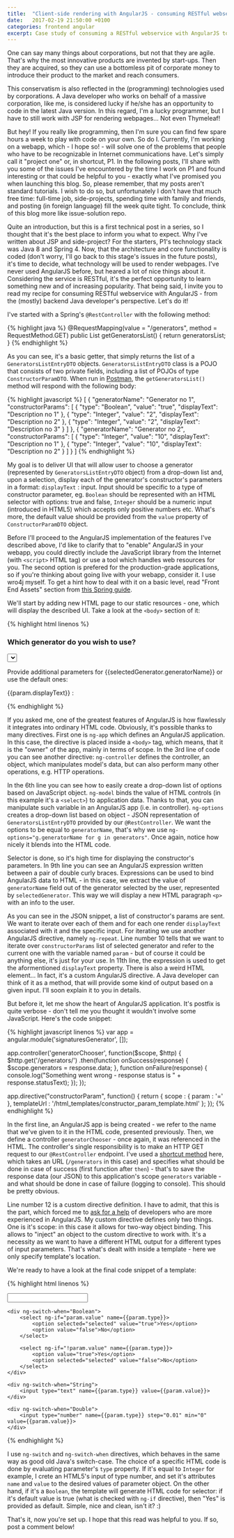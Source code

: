 ```yaml
---
title:  "Client-side rendering with AngularJS - consuming RESTful webservice"
date:   2017-02-19 21:50:00 +0100
categories: frontend angular
excerpt: Case study of consuming a RESTful webservice with AngularJS to render a complex, dynamic User Interface.
---
```


One can say many things about corporations, but not that they are agile. That's why the most innovative products are invented by start-ups. Then they are acquired, so they can use a bottomless pit of corporate money to introduce their product to the market and reach consumers.

This conservatism is also reflected in the (programming) technologies used by corporations. A Java developer who works on behalf of a massive corporation, like me, is considered lucky if he/she has an opportunity to code in the latest Java version. In this regard, I'm a lucky programmer, but I have to still work with JSP for rendering webpages... Not even Thymeleaf!

But hey! If you really like programming, then I'm sure you can find few spare hours a week to play with code on your own. So do I. Currently, I'm working on a webapp, which - I hope so! - will solve one of the problems that people who have to be recognizable in Internet communications have. Let's simply call it "project one" or, in shortcut, P1. In the following posts, I'll share with you some of the issues I've encountered by the time I work on P1 and found interesting or that could be helpful to you - exactly what I've promised you when launching this blog. So, please remember, that my posts aren't standard tutorials. I wish to do so, but unfortunately I don't have that much free time: full-time job, side-projects, spending time with family and friends, and posting (in foreign language) fill the week quite tight. To conclude, think of this blog more like issue-solution repo.

Quite an introduction, but this is a first technical post in a series, so I thought that it's the best place to inform you what to expect. Why I've written about JSP and side-project? For the starters, P1's technology stack was Java 8 and Spring 4. Now, that the architecture and core functionality is coded (don't worry, I'll go back to this stage's issues in the future posts), it's time to decide, what technology will be used to render webpages. I've never used AngularJS before, but heared a lot of nice things about it. Considering the service is RESTful, it's the perfect opportunity to learn something new and of increasing popularity. That being said, I invite you to read my recipe for consuming RESTful webservice with AngularJS - from the (mostly) backend Java developer's perspective. Let's do it!

I've started with a Spring's `@RestController` with the following method:

{% highlight java %}
@RequestMapping(value = "/generators", method = RequestMethod.GET)
public List<GeneratorsListEntryDTO> getGeneratorsList() {
    return generatorsList;
}
{% endhighlight %}

As you can see, it's a basic getter, that simply returns the list of a `GeneratorsListEntryDTO` objects. `GeneratorsListEntryDTO` class is a POJO that consists of two private fields, including a list of POJOs of type `ConstructorParamDTO`. When run in [Postman](https://www.getpostman.com/), the `getGeneratorsList()` method will respond with the following body:

{% highlight javascript %}
[
  {
    "generatorName": "Generator no 1",
    "constructorParams": [
      {
        "type": "Boolean",
        "value": "true",
        "displayText": "Description no 1"
      },
      {
        "type": "Integer",
        "value": "2",
        "displayText": "Description no 2"
      },
      {
        "type": "Integer",
        "value": "2",
        "displayText": "Description no 3"
      }
    ]
  },
  {
    "generatorName": "Generator no 2",
    "constructorParams": [
      {
        "type": "Integer",
        "value": "10",
        "displayText": "Description no 1"
      },
      {
        "type": "Integer",
        "value": "10",
        "displayText": "Description no 2"
      }
    ]
  }
]
{% endhighlight %}

My goal is to deliver UI that will allow user to choose a generator (represented by `GeneratorsListEntryDTO` object) from a drop-down list and, upon a selection, display each of the generator's constructor's parameters in a format: `displayText` : input. Input should be specific to a type of constructor parameter, eg. `Boolean` should be represented with an HTML selector with options: true and false, `Integer` should be a numeric input (introduced in HTML5) which accepts only positive numbers etc. What's more, the default value should be provided from the `value` property of `ConstructorParamDTO` object.

Before I'll proceed to the AngularJS implementation of the features I've described above, I'd like to clarify that to "enable" AngularJS in your webapp, you could directly include the JavaScript library from the Internet (with `<script>` HTML tag) or use a tool which handles web resources for you. The second option is prefered for the production-grade applications, so if you're thinking about going live with your webapp, consider it. I use wro4j myself. To get a hint how to deal with it on a basic level, read "Front End Assets" section from [this Spring guide](https://spring.io/guides/tutorials/spring-security-and-angular-js/).

We'll start by adding new HTML page to our static resources - one, which will display the described UI. Take a look at the `<body>` section of it:

{% highlight html linenos %}
<body ng-app="signaturesGenerator">
<div class="container">
    <div ng-controller="generatorChooser">
        <h3>Which generator do you wish to use?</h3>
        <div>
            <select ng-model="selectedGenerator" ng-options="g.generatorName for g in generators"></select>
        </div>
        <div>
            <p>Provide additional parameters for {{selectedGenerator.generatorName}} or use the default ones: </p>
            <p ng-repeat="param in selectedGenerator.constructorParams">
                {{param.displayText}} : <constructor-param param="param"></constructor-param>
            </p>
        </div>
    </div>
</div>
<script src="js/angular-bootstrap.js" type="text/javascript"></script>
<script src="js/signaturesGenerator.js"></script>
</body>
{% endhighlight %}

If you asked me, one of the greatest features of AngularJS is how flawlessly it integrates into ordinary HTML code. Obviously, it's possible thanks to many directives. First one is `ng-app` which defines an AngularJS application. In this case, the directive is placed inside a `<body>` tag, which means, that it is the "owner" of the app, mainly in terms of scope. In the 3rd line of code you can see another directive: `ng-controller` defines the controller, an object, which manipulates model's data, but can also perform many other operations, e.g. HTTP operations.

In the 6th line you can see how to easily create a drop-down list of options based on JavaScript object. `ng-model` binds the value of HTML controls (in this example it's a `<select>`) to application data. Thanks to that, you can manipulate such variable in an AngularJS app (i.e. in controller). `ng-options` creates a drop-down list based on object - JSON representation of `GeneratorsListEntryDTO` provided by our `@RestController`. We want the options to be equal to `generatorName`, that's why we use `ng-options="g.generatorName for g in generators"`. Once again, notice how nicely it blends into the HTML code.

Selector is done, so it's high time for displaying the constructor's parameters. In 9th line you can see an AngularJS expression written between a pair of double curly braces. Expressions can be used to bind AngularJS data to HTML - in this case, we extract the value of `generatorName` field out of the generator selected by the user, represented by `selectedGenerator`. This way we will display a new HTML paragraph `<p>` with an info to the user.

As you can see in the JSON snippet, a list of constructor's params are sent. We want to iterate over each of them and for each one render `displayText` associated with it and the specific input. For iterating we use another AngularJS directive, namely `ng-repeat`. Line number 10 tells that we want to iterate over `constructorParams` list of selected generator and refer to the current one with the variable named `param` - but of course it could be anything else, it's just for your use. In 11th line, the expression is used to get the aformentioned `displayText` property. There is also a weird HTML element... In fact, it's a custom AngularJS directive. A Java developer can think of it as a method, that will provide some kind of output based on a given input. I'll soon explain it to you in details.

But before it, let me show the heart of AngularJS application. It's postfix is quite verbose - don't tell me you thought it wouldn't involve some JavaScript. Here's the code snippet:

{% highlight javascript linenos %}
var app = angular.module('signaturesGenerator', []);

app.controller('generatorChooser', function($scope, $http) {
    $http.get('/generators/')
    .then(function onSuccess(response) {
        $scope.generators = response.data;
    }, function onFailure(response) {
        console.log("Something went wrong - response status is " + response.statusText);
    });
});

app.directive("constructorParam", function() {
    return {
        scope : {
            param : '='
        },
        templateUrl : '/html_templates/constructor_param_template.html'
    };
});
{% endhighlight %}

In the first line, an AngularJS app is being created - we refer to the name that we've given to it in the HTML code, presented previously. Then, we define a controller `generatorChooser` - once again, it was referenced in the HTML. The controller's single responsibility is to make an HTTP GET request to our `@RestController` endpoint. I've used a [shortcut method](https://docs.angularjs.org/api/ng/service/$http#get) here, which takes an URL (`/generators` in this case) and specifies what should be done in case of success (first function after `then`) - that's to save the response data (our JSON) to this application's scope `generators` variable - and what should be done in case of failure (logging to console). This should be pretty obvious.

Line number 12 is a custom directive definition. I have to admit, that this is the part, which forced me to [ask for a help](http://stackoverflow.com/questions/42328023/angularjs-dynamic-custom-directive-with-multiple-templates/42328338) of developers who are more experienced in AngularJS. My custom directive defines only two things. One is it's scope: in this case it allows for two-way object binding. This allows to "inject" an object to the custom directive to work with. It's a necessity as we want to have a different HTML output for a different types of input parameters. That's what's dealt with inside a template - here we only specify template's location.

We're ready to have a look at the final code snippet of a template:

{% highlight html linenos %}
<div ng-switch="param.type">
    <div ng-switch-when="Integer">
        <input type="number" name={{param.type}} min="0" value={{param.value}}>
    </div>

    <div ng-switch-when="Boolean">
        <select ng-if="param.value" name={{param.type}}>
            <option selected="selected" value="true">Yes</option>
            <option value="false">No</option>
        </select>

        <select ng-if="!param.value" name={{param.type}}>
            <option value="true">Yes</option>
            <option selected="selected" value="false">No</option>
        </select>
    </div>

    <div ng-switch-when="String">
        <input type="text" name={{param.type}} value={{param.value}}>
    </div>

    <div ng-switch-when="Double">
        <input type="number" name={{param.type}} step="0.01" min="0" value={{param.value}}>
    </div>
</div>
{% endhighlight %}

I use `ng-switch` and `ng-switch-when` directives, which behaves in the same way as good old Java's switch-case. The choice of a specific HTML code is done by evaluating parameter's `type` property. If it's equal to `Integer` for example, I crete an HTML5's input of type number, and set it's attributes `name` and `value` to the desired values of parameter object. On the other hand, if it's a `Boolean`, the template will generate HTML code for selector: if it's default value is true (what is checked with `ng-if` directive), then "Yes" is provided as default. Simple, nice and clean, isn't it? :)

That's it, now you're set up. I hope that this read was helpful to you. If so, post a comment below!
